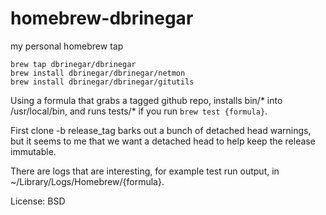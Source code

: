 homebrew-dbrinegar
==================

my personal homebrew tap

```
brew tap dbrinegar/dbrinegar
brew install dbrinegar/dbrinegar/netmon
brew install dbrinegar/dbrinegar/gitutils
```

Using a formula that grabs a tagged github repo, installs bin/* into /usr/local/bin, and runs tests/* if you run `brew test {formula}`.

First clone -b release_tag barks out a bunch of detached head warnings, but it seems to me that we want a detached head to help keep the release immutable.

There are logs that are interesting, for example test run output, in ~/Library/Logs/Homebrew/{formula}.

License: BSD
